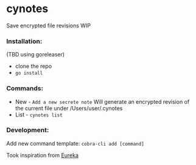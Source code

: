 # cynotes
Save encrypted file revisions 
WIP

### Installation:
(TBD using goreleaser)
- clone the repo 
- ``go install``

### Commands: 

- New - ``Add a new secrete note``
Will generate an encrypted revision of the current file under /Users/user/.cynotes
- List - ``cynotes list``

### Development:

Add new command template: ``cobra-cli add [command]``


Took inspiration from [Eureka](https://github.com/simeg/eureka)